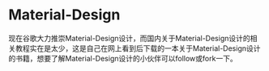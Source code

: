 # Material-Design

现在谷歌大力推崇Material-Design设计，而国内关于Material-Design设计的相关教程实在是太少，这是自己在网上看到后下载的一本关于Material-Design设计的书籍，想要了解Material-Design设计的小伙伴可以follow或fork一下。
